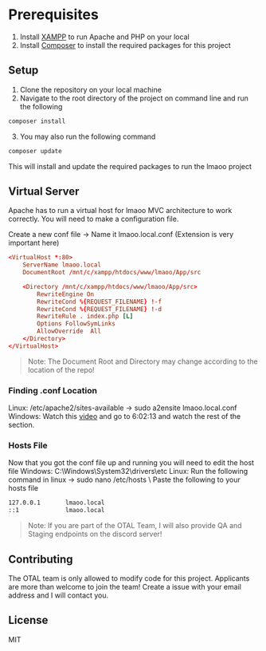 # Prerequisites

1. Install [XAMPP](https://www.apachefriends.org/download.html) to run Apache and PHP on your local
2. Install [Composer](https://getcomposer.org/download/) to install the required packages for this project

## Setup

1. Clone the repository on your local machine
2. Navigate to the root directory of the project on command line and run the following

```bash 
composer install
```
3. You may also run the following command
```bash 
composer update
```
This will install and update the required packages to run the lmaoo project

## Virtual Server
Apache has to run a virtual host for lmaoo MVC architecture to work correctly. You will need to make a configuration file.

Create a new conf file -> Name it lmaoo.local.conf (Extension is very important here)

```conf
<VirtualHost *:80>
    ServerName lmaoo.local
    DocumentRoot /mnt/c/xampp/htdocs/www/lmaoo/App/src

    <Directory /mnt/c/xampp/htdocs/www/lmaoo/App/src>
        RewriteEngine On
        RewriteCond %{REQUEST_FILENAME} !-f
        RewriteCond %{REQUEST_FILENAME} !-d
        RewriteRule . index.php [L]
        Options FollowSymLinks
        AllowOverride  All
    </Directory>
</VirtualHost>
```
> Note: The Document Root and Directory may change according to the location of the repo!

### Finding .conf Location 
Linux: /etc/apache2/sites-available -> sudo a2ensite lmaoo.local.conf \
Windows: Watch this [video](https://www.youtube.com/watch?v=2eebptXfEvw) and go to 6:02:13 and watch the rest of the section.

### Hosts File

Now that you got the conf file up and running you will need to edit the host file
Windows: C:\Windows\System32\drivers\etc
Linux: Run the following command in linux -> sudo nano /etc/hosts \ 
Paste the following to your hosts file
```txt
127.0.0.1       lmaoo.local
::1             lmaoo.local
```
> Note: If you are part of the OTAL Team, I will also provide QA and Staging endpoints on the discord server!

## Contributing
The OTAL team is only allowed to modify code for this project. Applicants are more than welcome to join the team! Create a issue with your email address and I will contact you.

## License
MIT